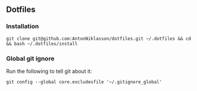 ## Dotfiles

### Installation

	git clone git@github.com:AntonNiklasson/dotfiles.git ~/.dotfiles && cd && bash ~/.dotfiles/install

### Global git ignore

Run the following to tell git about it:

	git config --global core.excludesfile '~/.gitignore_global'
